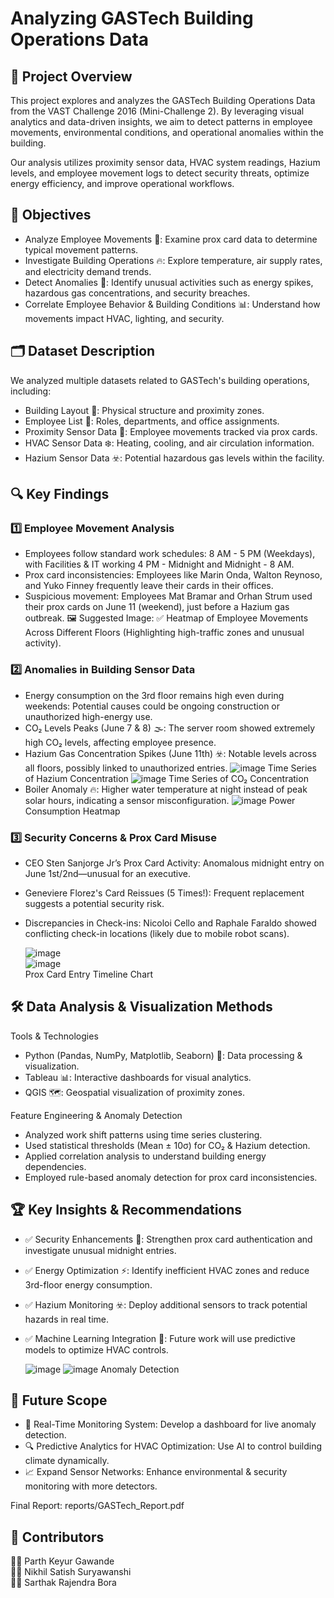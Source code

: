 # Analyzing GASTech Building Operations Data

## 📌 Project Overview
This project explores and analyzes the GASTech Building Operations Data from the VAST Challenge 2016 (Mini-Challenge 2). By leveraging visual analytics and data-driven insights, we aim to detect patterns in employee movements, environmental conditions, and operational anomalies within the building.

Our analysis utilizes proximity sensor data, HVAC system readings, Hazium levels, and employee movement logs to detect security threats, optimize energy efficiency, and improve operational workflows.

## 🎯 Objectives
+ Analyze Employee Movements 🏢: Examine prox card data to determine typical movement patterns.  
+ Investigate Building Operations 🔥: Explore temperature, air supply rates, and electricity demand trends.  
+ Detect Anomalies 🚨: Identify unusual activities such as energy spikes, hazardous gas concentrations, and security breaches.  
+ Correlate Employee Behavior & Building Conditions 📊: Understand how movements impact HVAC, lighting, and security.

## 🗂 Dataset Description
We analyzed multiple datasets related to GASTech's building operations, including:

+ Building Layout 📍: Physical structure and proximity zones.  
+ Employee List 👥: Roles, departments, and office assignments.  
+ Proximity Sensor Data 🔄: Employee movements tracked via prox cards.  
+ HVAC Sensor Data ❄️: Heating, cooling, and air circulation information.  
+ Hazium Sensor Data ☣️: Potential hazardous gas levels within the facility.

## 🔍 Key Findings
### 1️⃣ Employee Movement Analysis
+ Employees follow standard work schedules: 8 AM - 5 PM (Weekdays), with Facilities & IT working 4 PM - Midnight and Midnight - 8 AM.  
+ Prox card inconsistencies: Employees like Marin Onda, Walton Reynoso, and Yuko Finney frequently leave their cards in their offices.  
+ Suspicious movement: Employees Mat Bramar and Orhan Strum used their prox cards on June 11 (weekend), just before a Hazium gas outbreak.
🖼 Suggested Image:
✅ Heatmap of Employee Movements Across Different Floors (Highlighting high-traffic zones and unusual activity).

### 2️⃣ Anomalies in Building Sensor Data
+ Energy consumption on the 3rd floor remains high even during weekends: Potential causes could be ongoing construction or unauthorized high-energy use.  
+ CO₂ Levels Peaks (June 7 & 8) 🌫: The server room showed extremely high CO₂ levels, affecting employee presence.  
+ Hazium Gas Concentration Spikes (June 11th) ☣️: Notable levels across all floors, possibly linked to unauthorized entries.
  ![image](https://github.com/user-attachments/assets/1a095860-6fe5-42fc-a0c2-2ca8b2960126)
  Time Series of Hazium Concentration
  ![image](https://github.com/user-attachments/assets/a2a799e6-a70d-4b39-b896-9b1d6379c40c)
  Time Series of CO₂ Concentration
+ Boiler Anomaly 🔥: Higher water temperature at night instead of peak solar hours, indicating a sensor misconfiguration.
  ![image](https://github.com/user-attachments/assets/5ddd630f-d739-4afb-8fe4-77a3ad632d51)
  Power Consumption Heatmap

### 3️⃣ Security Concerns & Prox Card Misuse
+ CEO Sten Sanjorge Jr’s Prox Card Activity: Anomalous midnight entry on June 1st/2nd—unusual for an executive.  
+ Geneviere Florez's Card Reissues (5 Times!): Frequent replacement suggests a potential security risk.  
+ Discrepancies in Check-ins: Nicoloi Cello and Raphale Faraldo showed conflicting check-in locations (likely due to mobile robot scans).

  ![image](https://github.com/user-attachments/assets/f3f5f2e3-d9d7-4747-875c-784da82224e0)  
  ![image](https://github.com/user-attachments/assets/090e2ba4-3852-4908-8007-e071f4ff3b69)  
  Prox Card Entry Timeline Chart 

## 🛠 Data Analysis & Visualization Methods
Tools & Technologies

+ Python (Pandas, NumPy, Matplotlib, Seaborn) 🐍: Data processing & visualization.  
+ Tableau 📊: Interactive dashboards for visual analytics.  
+ QGIS 🗺: Geospatial visualization of proximity zones.

Feature Engineering & Anomaly Detection
+ Analyzed work shift patterns using time series clustering.  
+ Used statistical thresholds (Mean ± 10σ) for CO₂ & Hazium detection.  
+ Applied correlation analysis to understand building energy dependencies.  
+ Employed rule-based anomaly detection for prox card inconsistencies.

## 🏆 Key Insights & Recommendations
+ ✅ Security Enhancements 🔐: Strengthen prox card authentication and investigate unusual midnight entries.  
+ ✅ Energy Optimization ⚡: Identify inefficient HVAC zones and reduce 3rd-floor energy consumption.  
+ ✅ Hazium Monitoring ☣️: Deploy additional sensors to track potential hazards in real time.  
+ ✅ Machine Learning Integration 🤖: Future work will use predictive models to optimize HVAC controls.

  ![image](https://github.com/user-attachments/assets/68754832-4994-44d1-8a31-fc02cf5d4b7d)
  ![image](https://github.com/user-attachments/assets/1a3ac618-6d40-48c7-819a-93820b903459)
  Anomaly Detection

## 📌 Future Scope
+ 🚀 Real-Time Monitoring System: Develop a dashboard for live anomaly detection.  
+ 🔍 Predictive Analytics for HVAC Optimization: Use AI to control building climate dynamically.  
+ 📈 Expand Sensor Networks: Enhance environmental & security monitoring with more detectors.

Final Report: reports/GASTech_Report.pdf
## 🤝 Contributors
👨‍💻 Parth Keyur Gawande  
👨‍💻 Nikhil Satish Suryawanshi  
👨‍💻 Sarthak Rajendra Bora
